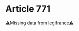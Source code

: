 # Article 771

⚠️Missing data from [legifrance](https://www.legifrance.gouv.fr/codes/article_lc/LEGIARTI000006431374)⚠️